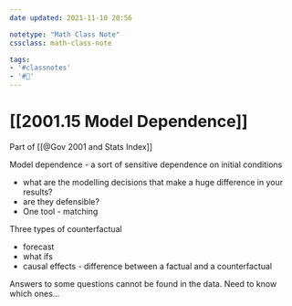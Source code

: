 ```yaml
---
date updated: 2021-11-10 20:56

notetype: "Math Class Note"
cssclass: math-class-note

tags: 
- '#classnotes'
- '#🚧'
---
```


# [[2001.15 Model Dependence]]
Part of [[@Gov 2001 and Stats Index]]

Model dependence - a sort of sensitive dependence on initial conditions
- what are the modelling decisions that make a huge difference in your results?
- are they defensible?
- One tool - matching


Three types of counterfactual
- forecast
- what ifs
- causal effects - difference between a factual and a counterfactual


Answers to some questions cannot be found in the data. Need to know which ones...

